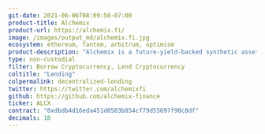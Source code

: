 ```yaml
---
git-date: 2021-06-06T08:09:58-07:00
product-title: Alchemix
product-url: https://alchemix.fi/
image: /images/output_md/alchemix.fi.jpg
ecosystem: ethereum, fantom, arbitrum, optimism
product-description: "Alchemix is a future-yield-backed synthetic asset platform with flexible instant loans that repay themselves over time and community DAO. The platform advances your yield farming via a synthetic token representing a fungible claim on any underlying collateral in the Alchemix protocol"
type: non-custodial
filter: Borrow Cryptocurrency, Lend Cryptocurrency
coltitle: "Lending"
colpermalink: decentralized-lending
twitter: https://twitter.com/alchemixfi
github: https://github.com/alchemix-finance
ticker: ALCX
contract: "0xdbdb4d16eda451d0503b854cf79d55697f90c8df"
decimals: 18
---
```

